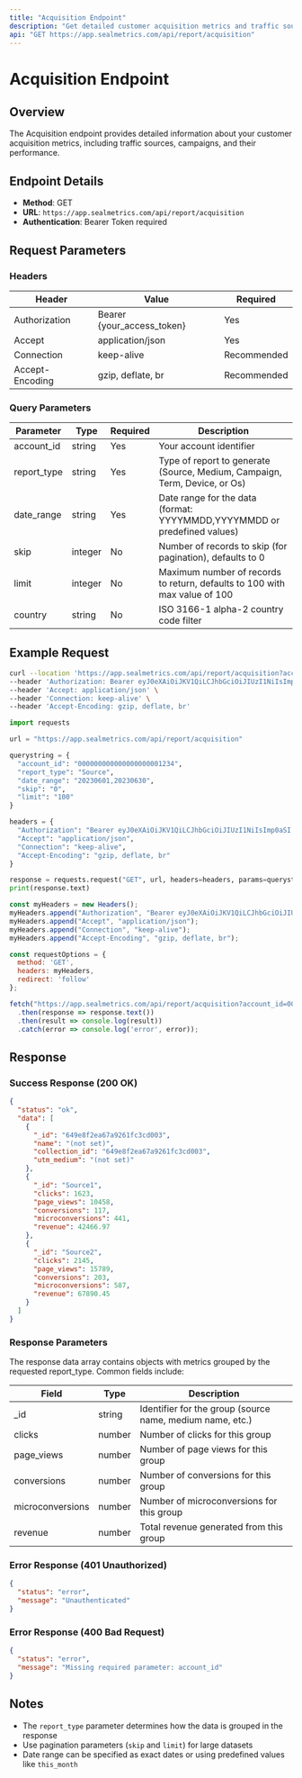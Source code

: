 ```yaml
---
title: "Acquisition Endpoint" 
description: "Get detailed customer acquisition metrics and traffic source analysis"
api: "GET https://app.sealmetrics.com/api/report/acquisition"
---
```


# Acquisition Endpoint

## Overview

The Acquisition endpoint provides detailed information about your customer acquisition metrics, including traffic sources, campaigns, and their performance.

## Endpoint Details

- **Method**: GET
- **URL**: `https://app.sealmetrics.com/api/report/acquisition`
- **Authentication**: Bearer Token required

## Request Parameters

### Headers

| Header | Value | Required |
|--------|-------|----------|
| Authorization | Bearer {your_access_token} | Yes |
| Accept | application/json | Yes |
| Connection | keep-alive | Recommended |
| Accept-Encoding | gzip, deflate, br | Recommended |

### Query Parameters

| Parameter | Type | Required | Description |
|-----------|------|----------|-------------|
| account_id | string | Yes | Your account identifier |
| report_type | string | Yes | Type of report to generate (Source, Medium, Campaign, Term, Device, or Os) |
| date_range | string | Yes | Date range for the data (format: YYYYMMDD,YYYYMMDD or predefined values) |
| skip | integer | No | Number of records to skip (for pagination), defaults to 0 |
| limit | integer | No | Maximum number of records to return, defaults to 100 with max value of 100 |
| country | string | No | ISO 3166-1 alpha-2 country code filter |

## Example Request

<CodeGroup>

```bash cURL
curl --location 'https://app.sealmetrics.com/api/report/acquisition?account_id=000000000000000000001234&report_type=Source&date_range=20230601,20230630&skip=0&limit=100' \
--header 'Authorization: Bearer eyJ0eXAiOiJKV1QiLCJhbGciOiJIUzI1NiIsImp0aSI:ImpoaS1Nzg5MzQzIn0...' \
--header 'Accept: application/json' \
--header 'Connection: keep-alive' \
--header 'Accept-Encoding: gzip, deflate, br'
```

```python Python
import requests

url = "https://app.sealmetrics.com/api/report/acquisition"

querystring = {
  "account_id": "000000000000000000001234",
  "report_type": "Source",
  "date_range": "20230601,20230630",
  "skip": "0",
  "limit": "100"
}

headers = {
  "Authorization": "Bearer eyJ0eXAiOiJKV1QiLCJhbGciOiJIUzI1NiIsImp0aSI:ImpoaS1Nzg5MzQzIn0...",
  "Accept": "application/json",
  "Connection": "keep-alive",
  "Accept-Encoding": "gzip, deflate, br"
}

response = requests.request("GET", url, headers=headers, params=querystring)
print(response.text)
```

```javascript JavaScript
const myHeaders = new Headers();
myHeaders.append("Authorization", "Bearer eyJ0eXAiOiJKV1QiLCJhbGciOiJIUzI1NiIsImp0aSI:ImpoaS1Nzg5MzQzIn0...");
myHeaders.append("Accept", "application/json");
myHeaders.append("Connection", "keep-alive");
myHeaders.append("Accept-Encoding", "gzip, deflate, br");

const requestOptions = {
  method: 'GET',
  headers: myHeaders,
  redirect: 'follow'
};

fetch("https://app.sealmetrics.com/api/report/acquisition?account_id=000000000000000000001234&report_type=Source&date_range=20230601,20230630&skip=0&limit=100", requestOptions)
  .then(response => response.text())
  .then(result => console.log(result))
  .catch(error => console.log('error', error));
```

</CodeGroup>

## Response

### Success Response (200 OK)

```json
{
  "status": "ok",
  "data": [
    {
      "_id": "649e8f2ea67a9261fc3cd003",
      "name": "(not set)",
      "collection_id": "649e8f2ea67a9261fc3cd003",
      "utm_medium": "(not set)"
    },
    {
      "_id": "Source1",
      "clicks": 1623,
      "page_views": 10458,
      "conversions": 117,
      "microconversions": 441,
      "revenue": 42466.97
    },
    {
      "_id": "Source2", 
      "clicks": 2145,
      "page_views": 15789,
      "conversions": 203,
      "microconversions": 587,
      "revenue": 67890.45
    }
  ]
}
```

### Response Parameters

The response data array contains objects with metrics grouped by the requested report_type. Common fields include:

| Field | Type | Description |
|-------|------|-------------|
| _id | string | Identifier for the group (source name, medium name, etc.) |
| clicks | number | Number of clicks for this group |
| page_views | number | Number of page views for this group |
| conversions | number | Number of conversions for this group |
| microconversions | number | Number of microconversions for this group |
| revenue | number | Total revenue generated from this group |

### Error Response (401 Unauthorized)

```json
{
  "status": "error",
  "message": "Unauthenticated"
}
```

### Error Response (400 Bad Request)

```json
{
  "status": "error", 
  "message": "Missing required parameter: account_id"
}
```

## Notes

- The `report_type` parameter determines how the data is grouped in the response
- Use pagination parameters (`skip` and `limit`) for large datasets
- Date range can be specified as exact dates or using predefined values like `this_month`